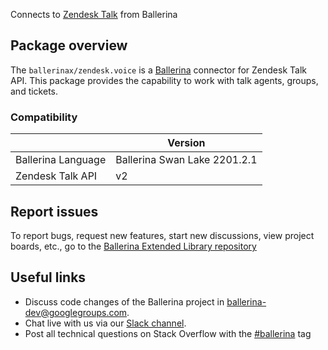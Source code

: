 Connects to [Zendesk Talk](https://developer.zendesk.com/api-reference/) from Ballerina

## Package overview
The `ballerinax/zendesk.voice` is a [Ballerina](https://ballerina.io/) connector for Zendesk Talk API.
This package provides the capability to work with talk agents, groups, and tickets.

### Compatibility
|                    | Version                   |
|--------------------|---------------------------|
| Ballerina Language | Ballerina Swan Lake 2201.2.1| 
| Zendesk Talk API   | v2                        |

## Report issues
To report bugs, request new features, start new discussions, view project boards, etc., go to the [Ballerina Extended Library repository](https://github.com/ballerina-platform/ballerina-extended-library)

## Useful links
- Discuss code changes of the Ballerina project in [ballerina-dev@googlegroups.com](mailto:ballerina-dev@googlegroups.com).
- Chat live with us via our [Slack channel](https://ballerina.io/community/slack/).
- Post all technical questions on Stack Overflow with the [#ballerina](https://stackoverflow.com/questions/tagged/ballerina) tag
